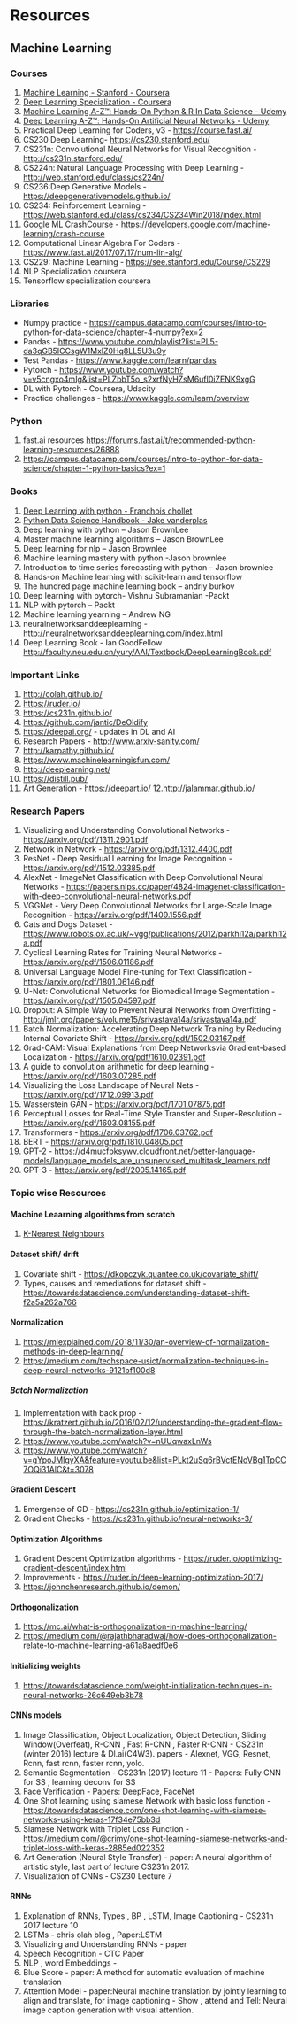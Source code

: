 # Resources
## Machine Learning
### Courses
1. [Machine Learning - Stanford - Coursera](https://www.coursera.org/learn/machine-learning?)
2. [Deep Learning Specialization - Coursera](https://www.coursera.org/specializations/deep-learning)
3. [Machine Learning A-Z™: Hands-On Python & R In Data Science - Udemy](https://www.udemy.com/course/machinelearning/)
4. [Deep Learning A-Z™: Hands-On Artificial Neural Networks - Udemy](https://www.udemy.com/course/deeplearning/)
5. Practical Deep Learning for Coders, v3 - https://course.fast.ai/
6. CS230 Deep Learning- https://cs230.stanford.edu/
7. CS231n: Convolutional Neural Networks for Visual Recognition - http://cs231n.stanford.edu/
8. CS224n: Natural Language Processing with Deep Learning - http://web.stanford.edu/class/cs224n/
9. CS236:Deep Generative Models - https://deepgenerativemodels.github.io/
10. CS234: Reinforcement Learning - https://web.stanford.edu/class/cs234/CS234Win2018/index.html
11. Google ML CrashCourse - https://developers.google.com/machine-learning/crash-course
12. Computational Linear Algebra For Coders - https://www.fast.ai/2017/07/17/num-lin-alg/
13. CS229: Machine Learning - https://see.stanford.edu/Course/CS229
14. NLP Specialization coursera
15. Tensorflow specialization coursera

### Libraries
- Numpy practice - https://campus.datacamp.com/courses/intro-to-python-for-data-science/chapter-4-numpy?ex=2
- Pandas - https://www.youtube.com/playlist?list=PL5-da3qGB5ICCsgW1MxlZ0Hq8LL5U3u9y
- Test Pandas - https://www.kaggle.com/learn/pandas
- Pytorch - https://www.youtube.com/watch?v=v5cngxo4mIg&list=PLZbbT5o_s2xrfNyHZsM6ufI0iZENK9xgG
- DL with Pytorch - Coursera, Udacity
- Practice challenges - https://www.kaggle.com/learn/overview


### Python
1. fast.ai resources https://forums.fast.ai/t/recommended-python-learning-resources/26888
2. https://campus.datacamp.com/courses/intro-to-python-for-data-science/chapter-1-python-basics?ex=1

### Books
1. [Deep Learning with python - Franchois chollet](https://www.academia.edu/40817740/Deep_Learning_with_Python)
2. [Python Data Science Handbook - Jake vanderplas](https://jakevdp.github.io/PythonDataScienceHandbook/)
3. Deep learning with python – Jason BrownLee
4. Master machine learning algorithms – Jason BrownLee
5. Deep learning for nlp – Jason Brownlee
6. Machine learning mastery with python -Jason brownlee
7. Introduction to time series forecasting with python – Jason brownlee
8. Hands-on Machine learning with scikit-learn and tensorflow 
9. The hundred page machine learning book – andriy burkov
10. Deep learning with pytorch- Vishnu Subramanian -Packt
11. NLP with pytorch – Packt
12. Machine learning yearning – Andrew NG
13. neuralnetworksanddeeplearning - http://neuralnetworksanddeeplearning.com/index.html
14. Deep Learning Book - Ian GoodFellow http://faculty.neu.edu.cn/yury/AAI/Textbook/DeepLearningBook.pdf

### Important Links
1. http://colah.github.io/
2. https://ruder.io/
3. https://cs231n.github.io/
4. https://github.com/jantic/DeOldify
5. https://deepai.org/ - updates in DL and AI
6. Research Papers - http://www.arxiv-sanity.com/
7. http://karpathy.github.io/
8. https://www.machinelearningisfun.com/
9. http://deeplearning.net/
10. https://distill.pub/
11. Art Generation - https://deepart.io/
12.http://jalammar.github.io/


### Research Papers
1. Visualizing and Understanding Convolutional Networks - https://arxiv.org/pdf/1311.2901.pdf
2. Network in Network - https://arxiv.org/pdf/1312.4400.pdf
3. ResNet - Deep Residual Learning for Image Recognition - https://arxiv.org/pdf/1512.03385.pdf
4. AlexNet - ImageNet Classification with Deep Convolutional Neural Networks - https://papers.nips.cc/paper/4824-imagenet-classification-with-deep-convolutional-neural-networks.pdf
5. VGGNet - Very Deep Convolutional Networks for Large-Scale Image Recognition - https://arxiv.org/pdf/1409.1556.pdf
6. Cats and Dogs Dataset - https://www.robots.ox.ac.uk/~vgg/publications/2012/parkhi12a/parkhi12a.pdf
7. Cyclical Learning Rates for Training Neural Networks - https://arxiv.org/pdf/1506.01186.pdf
8. Universal Language Model Fine-tuning for Text Classiﬁcation - https://arxiv.org/pdf/1801.06146.pdf
9. U-Net: Convolutional Networks for Biomedical Image Segmentation - https://arxiv.org/pdf/1505.04597.pdf
10. Dropout: A Simple Way to Prevent Neural Networks from Overfitting - http://jmlr.org/papers/volume15/srivastava14a/srivastava14a.pdf
11. Batch Normalization: Accelerating Deep Network Training by Reducing Internal Covariate Shift - https://arxiv.org/pdf/1502.03167.pdf
12. Grad-CAM: Visual Explanations from Deep Networksvia Gradient-based Localization - https://arxiv.org/pdf/1610.02391.pdf
13. A guide to convolution arithmetic for deep learning - https://arxiv.org/pdf/1603.07285.pdf
14. Visualizing the Loss Landscape of Neural Nets - https://arxiv.org/pdf/1712.09913.pdf
15. Wasserstein GAN - https://arxiv.org/pdf/1701.07875.pdf
16. Perceptual Losses for Real-Time Style Transfer and Super-Resolution - https://arxiv.org/pdf/1603.08155.pdf
17. Transformers - https://arxiv.org/pdf/1706.03762.pdf
18. BERT - https://arxiv.org/pdf/1810.04805.pdf
19. GPT-2 - https://d4mucfpksywv.cloudfront.net/better-language-models/language_models_are_unsupervised_multitask_learners.pdf
20. GPT-3 - https://arxiv.org/pdf/2005.14165.pdf

### Topic wise Resources
#### Machine Leaarning algorithms from scratch
1. [K-Nearest Neighbours](https://towardsdatascience.com/machine-learning-algorithms-from-start-to-finish-in-python-knn-7a92cce47986)


#### Dataset shift/ drift
1. Covariate shift - https://dkopczyk.quantee.co.uk/covariate_shift/
2. Types, causes and remediations for dataset shift - https://towardsdatascience.com/understanding-dataset-shift-f2a5a262a766

#### Normalization
1. https://mlexplained.com/2018/11/30/an-overview-of-normalization-methods-in-deep-learning/
2. https://medium.com/techspace-usict/normalization-techniques-in-deep-neural-networks-9121bf100d8
##### Batch Normalization
1. Implementation with back prop - https://kratzert.github.io/2016/02/12/understanding-the-gradient-flow-through-the-batch-normalization-layer.html
2. https://www.youtube.com/watch?v=nUUqwaxLnWs
3. https://www.youtube.com/watch?v=gYpoJMlgyXA&feature=youtu.be&list=PLkt2uSq6rBVctENoVBg1TpCC7OQi31AlC&t=3078


#### Gradient Descent 
1. Emergence of GD - https://cs231n.github.io/optimization-1/
2. Gradient Checks - https://cs231n.github.io/neural-networks-3/


#### Optimization Algorithms
1. Gradient Descent Optimization algorithms - https://ruder.io/optimizing-gradient-descent/index.html
2. Improvements - https://ruder.io/deep-learning-optimization-2017/
3. https://johnchenresearch.github.io/demon/


#### Orthogonalization
1. https://mc.ai/what-is-orthogonalization-in-machine-learning/
2. https://medium.com/@rajathbharadwaj/how-does-orthogonalization-relate-to-machine-learning-a61a8aedf0e6

#### Initializing weights
1. https://towardsdatascience.com/weight-initialization-techniques-in-neural-networks-26c649eb3b78


#### CNNs models 
1. Image Classification, Object Localization, Object Detection, Sliding Window(Overfeat), R-CNN , Fast R-CNN , Faster R-CNN - CS231n (winter 2016) lecture & Dl.ai(C4W3). papers - Alexnet, VGG, Resnet, Rcnn, fast rcnn, faster rcnn, yolo.
2. Semantic Segmentation - CS231n (2017) lecture 11 - Papers: Fully CNN for SS , learning deconv for SS
3. Face Verification - Papers: DeepFace, FaceNet
4. One Shot learning using siamese Network with basic loss function - https://towardsdatascience.com/one-shot-learning-with-siamese-networks-using-keras-17f34e75bb3d
5. Siamese Network with Triplet Loss Function - https://medium.com/@crimy/one-shot-learning-siamese-networks-and-triplet-loss-with-keras-2885ed022352
6. Art Generation (Neural Style Transfer) - paper: A neural algorithm of artistic style, last part of lecture CS231n 2017.
7. Visualization of CNNs - CS230 Lecture 7

#### RNNs
1. Explanation of RNNs, Types , BP , LSTM, Image Captioning - CS231n 2017 lecture 10
2. LSTMs - chris olah blog , Paper:LSTM
3. Visualizing and Understanding RNNs - paper
4. Speech Recognition - CTC Paper
5. NLP , word Embeddings - 
6. Blue Score - paper: A method for automatic evaluation of machine translation
7. Attention Model - paper:Neural machine translation by jointly learning to align and translate, for image captioning - Show , attend and Tell: Neural image caption generation with visual attention.


